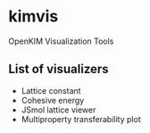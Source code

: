 kimvis
======

OpenKIM Visualization Tools

List of visualizers
-------------------

  * Lattice constant
  * Cohesive energy
  * JSmol lattice viewer
  * Multiproperty transferability plot

